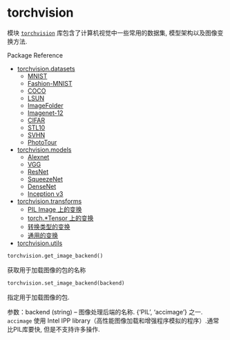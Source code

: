 # torchvision

模块 [`torchvision`](#module-torchvision "torchvision") 库包含了计算机视觉中一些常用的数据集, 模型架构以及图像变换方法.

Package Reference

*   [torchvision.datasets](datasets.html)
    *   [MNIST](datasets.html#mnist)
    *   [Fashion-MNIST](datasets.html#fashion-mnist)
    *   [COCO](datasets.html#coco)
    *   [LSUN](datasets.html#lsun)
    *   [ImageFolder](datasets.html#imagefolder)
    *   [Imagenet-12](datasets.html#imagenet-12)
    *   [CIFAR](datasets.html#cifar)
    *   [STL10](datasets.html#stl10)
    *   [SVHN](datasets.html#svhn)
    *   [PhotoTour](datasets.html#phototour)
*   [torchvision.models](models.html)
    *   [Alexnet](models.html#id1)
    *   [VGG](models.html#id2)
    *   [ResNet](models.html#id3)
    *   [SqueezeNet](models.html#id4)
    *   [DenseNet](models.html#id5)
    *   [Inception v3](models.html#inception-v3)
*   [torchvision.transforms](transforms.html)
    *   [PIL Image 上的变换](transforms.html#pil-image)
    *   [torch.*Tensor 上的变换](transforms.html#torch-tensor)
    *   [转换类型的变换](transforms.html#id1)
    *   [通用的变换](transforms.html#id2)
*   [torchvision.utils](utils.html)

```py
torchvision.get_image_backend()
```

获取用于加载图像的包的名称

```py
torchvision.set_image_backend(backend)
```

指定用于加载图像的包.

参数：backend (string) – 图像处理后端的名称. {‘PIL’, ‘accimage’} 之一. `accimage` 使用 Intel IPP library（高性能图像加载和增强程序模拟的程序）.通常比PIL库要快, 但是不支持许多操作.
